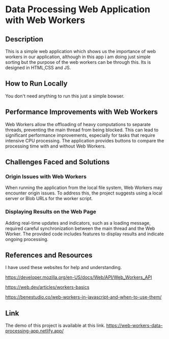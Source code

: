 # Data Processing Web Application with Web Workers
## Description
This is a simple web application which shows us the importance of web workers in our application, although in this app i am doing just simple sorting but the purpose of the web workers can be through this. Its is designed in HTML,CSS and JS.
## How to Run Locally
You don't need anything to run this just a simple bowser.
## Performance Improvements with Web Workers
Web Workers allow the offloading of heavy computations to separate threads, preventing the main thread from being blocked. This can lead to significant performance improvements, especially for tasks that require intensive CPU processing. The application provides buttons to compare the processing time with and without Web Workers.
## Challenges Faced and Solutions
### Origin Issues with Web Workers
When running the application from the local file system, Web Workers may encounter origin issues. To address this, the project suggests using a local server or Blob URLs for the worker script.
### Displaying Results on the Web Page
Adding real-time updates and indicators, such as a loading message, required careful synchronization between the main thread and the Web Worker. The provided code includes features to display results and indicate ongoing processing.
## References and Resources
I have used these websites for help and understanding.

https://developer.mozilla.org/en-US/docs/Web/API/Web_Workers_API

https://web.dev/articles/workers-basics

https://benestudio.co/web-workers-in-javascript-and-when-to-use-them/
## Link 
The demo of this project is available at this link.
https://web-workers-data-processing-app.netlify.app/
